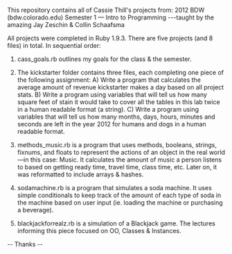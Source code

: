 This repository contains all of Cassie Thill's projects from:
 2012 BDW (bdw.colorado.edu) Semester 1 — Intro to Programming
 ---taught by the amazing Jay Zeschin & Collin Schaafsma
 

 All projects were completed in Ruby 1.9.3. There are five projects (and 8 files) in total. In sequential order:

 1. cass_goals.rb outlines my goals for the class & the semester. 

 2. The kickstarter folder contains three files, each completing one piece of the following assignment: A) Write a program that calculates the average amount of revenue kickstarter makes a day based on all project stats. B) Write a program using variables that will tell us how many square feet of stain it would take to cover all the tables in this lab twice in a human readable format (a string). C) Write a program using variables that will tell us how many months, days, hours, minutes and seconds are left in the year 2012 for humans and dogs in a human readable format.

 3. methods_music.rb is a program that uses methods, booleans, strings, fixnums, and floats to represent the actions of an object in the real world—in this case: Music. It calculates the amount of music a person listens to based on getting ready time, travel time, class time, etc. Later on, it was reformatted to include arrays & hashes.

 4. sodamachine.rb is a program that simulates a soda machine. It uses simple conditionals to keep track of the amount of each type of soda in the machine based on user input (ie. loading the machine or purchasing a beverage). 

 5. blackjackforrealz.rb is a simulation of a Blackjack game. The lectures informing this piece focused on OO, Classes & Instances.

 -- Thanks --